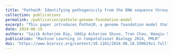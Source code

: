 ```yaml
---
title: "PathoLM: Identifying pathogenicity from the DNA sequence through the Genome Foundation Model"
collection: publications
permalink: /publication/patholm-genome-foundation-model
excerpt: "This paper introduces PathoLM, a genome foundation model that predicts the pathogenicity of organisms directly from DNA sequences."
date: 2024-06-19
authors: "Sajib Acharjee Dip, Uddip Acharjee Shuvo, Tran Chau, Haoqiu Song, Petra Choi, Xuan Wang, Liqing Zhang"
publication: "Machine Learning in Computational Biology 2024, PMLR"
doi: "https://www.biorxiv.org/content/10.1101/2024.06.18.599629v1.full"
---
```

